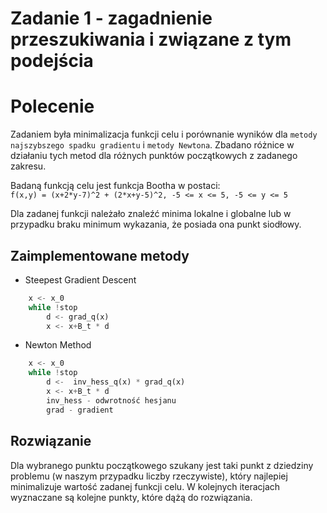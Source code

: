 # Zadanie 1 - zagadnienie przeszukiwania i związane z tym podejścia

# Polecenie
Zadaniem była minimalizacja funkcji celu i porównanie wyników dla `metody najszybszego spadku gradientu` i `metody Newtona`. Zbadano różnice w działaniu tych metod dla różnych punktów początkowych z zadanego zakresu.

Badaną funkcją celu jest funkcja Bootha w postaci:  
`f(x,y) = (x+2*y-7)^2 + (2*x+y-5)^2, -5 <= x <= 5, -5 <= y <= 5`

Dla zadanej funkcji należało znaleźć minima lokalne i globalne lub w przypadku braku minimum wykazania, że posiada ona punkt siodłowy.

## Zaimplementowane metody
* Steepest Gradient Descent
```python
    x <- x_0
    while !stop
        d <- grad_q(x)
        x <- x+B_t * d
```

* Newton Method
```python
    x <- x_0
    while !stop
        d <-  inv_hess_q(x) * grad_q(x)
        x <- x+B_t * d  
        inv_hess - odwrotność hesjanu 
        grad - gradient 

```

## Rozwiązanie
Dla wybranego punktu początkowego szukany jest taki punkt z dziedziny problemu (w naszym przypadku liczby rzeczywiste), który najlepiej minimalizuje wartość zadanej funkcji celu. W kolejnych iteracjach wyznaczane są kolejne punkty, które dążą do rozwiązania. 